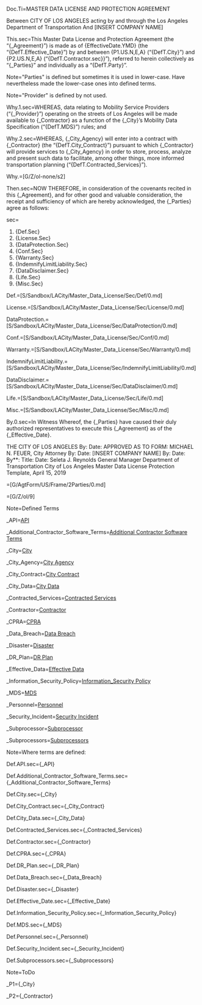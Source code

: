 Doc.Ti=MASTER DATA LICENSE AND PROTECTION AGREEMENT

Between CITY OF LOS ANGELES acting by and through the Los Angeles Department of Transportation And [INSERT COMPANY NAME]

This.sec=This Master Data License and Protection Agreement (the “{_Agreement}”) is made as of {EffectiveDate.YMD} (the “{DefT.Effective_Date}”) by and between {P1.US.N,E,A} (“{DefT.City}”) and {P2.US.N,E,A} (“{DefT.Contractor.sec}}”), referred to herein collectively as “{_Parties}” and individually as a “{DefT.Party}”.

Note="Parties" is defined but sometimes it is used in lower-case.  Have nevertheless made the lower-case ones into defined terms.

Note="Provider" is defined by not used.

Why.1.sec=WHEREAS, data relating to Mobility Service Providers (“{_Provider}”) operating on the streets of Los Angeles will be made available to {_Contractor} as a function of the {_City}’s Mobility Data Specification (“{DefT.MDS}”) rules; and

Why.2.sec=WHEREAS, {_City_Agency} will enter into a contract with {_Contractor} (the “{DefT.City_Contract}”) pursuant to which {_Contractor} will provide services to {_City_Agency} in order to store, process, analyze and present such data to facilitate, among other things, more informed transportation planning (“{DefT.Contracted_Services}”).

Why.=[G/Z/ol-none/s2]

Then.sec=NOW THEREFORE, in consideration of the covenants recited in this {_Agreement}, and for other good and valuable consideration, the receipt and sufficiency of which are hereby acknowledged, the {_Parties} agree as follows:

sec=<ol><li>{Def.Sec}</li><li>{License.Sec}</li><li>{DataProtection.Sec}</li><li>{Conf.Sec}</li><li>{Warranty.Sec}</li><li>{IndemnifyLimitLiability.Sec}</li><li>{DataDisclaimer.Sec}</li><li>{Life.Sec}</li><li>{Misc.Sec}</li></ol>

Def.=[S/Sandbox/LACity/Master_Data_License/Sec/Def/0.md]

License.=[S/Sandbox/LACity/Master_Data_License/Sec/License/0.md]

DataProtection.=[S/Sandbox/LACity/Master_Data_License/Sec/DataProtection/0.md]

Conf.=[S/Sandbox/LACity/Master_Data_License/Sec/Conf/0.md]

Warranty.=[S/Sandbox/LACity/Master_Data_License/Sec/Warranty/0.md]

IndemnifyLimitLiability.=[S/Sandbox/LACity/Master_Data_License/Sec/IndemnifyLimitLiability/0.md]

DataDisclaimer.=[S/Sandbox/LACity/Master_Data_License/Sec/DataDisclaimer/0.md]

Life.=[S/Sandbox/LACity/Master_Data_License/Sec/Life/0.md]

Misc.=[S/Sandbox/LACity/Master_Data_License/Sec/Misc/0.md]


By.0.sec=In Witness Whereof, the {_Parties} have caused their duly authorized representatives to execute this {_Agreement} as of the {_Effective_Date}.

THE CITY OF LOS ANGELES By: Date: APPROVED AS TO FORM: MICHAEL N. FEUER, City Attorney By: Date: [INSERT COMPANY NAME] By: Date: By**: Title: Date:    Seleta J. Reynolds General Manager Department of Transportation        City of Los Angeles Master Data License Protection Template, April 15, 2019


=[G/AgtForm/US/Frame/2Parties/0.md]

=[G/Z/ol/9]


Note=Defined Terms


_API=<a href='#Def.API.sec' class='definedterm'>API</a>

_Additional_Contractor_Software_Terms=<a href='#Def.Additional_Contractor_Software_Terms.sec' class='definedterm'>Additional Contractor Software Terms</a>

_City=<a href='#Def.City.sec' class='definedterm'>City</a>

_City_Agency=<a href='#Def.City.sec' class='definedterm'>City Agency</a>

_City_Contract=<a href='#Def.City_Contract.sec' class='definedterm'>City Contract</a>

_City_Data=<a href='#Def.City_Data.sec' class='definedterm'>City Data</a>

_Contracted_Services=<a href='#Def.Contracted_Services.sec' class='definedterm'>Contracted Services</a>

_Contractor=<a href='#Def.Contractor.sec' class='definedterm'>Contractor</a>

_CPRA=<a href='#Def.CPRA.sec' class='definedterm'>CPRA</a>

_Data_Breach=<a href='#Def.Data_Breach.sec' class='definedterm'>Data Breach</a>

_Disaster=<a href='#Def.Disaster.sec' class='definedterm'>Disaster</a>

_DR_Plan=<a href='#Def.DR_Plan.sec' class='definedterm'>DR Plan</a>

_Effective_Data=<a href='#Def.Effective_Data.sec' class='definedterm'>Effective Data</a>

_Information_Security_Policy=<a href='#Def.Information_Security_Policy.sec' class='definedterm'>Information_Security Policy</a>

_MDS=<a href='#Def.MDS.sec' class='definedterm'>MDS</a>

_Personnel=<a href='#Def.Personnel.sec' class='definedterm'>Personnel</a>

_Security_Incident=<a href='#Def.Security_Incident.sec' class='definedterm'>Security Incident</a>

_Subprocessor=<a href='#Def.Subprocessors.sec' class='definedterm'>Subprocessor</a>

_Subprocessors=<a href='#Def.Subprocessors.sec' class='definedterm'>Subprocessors</a>

Note=Where terms are defined:

Def.API.sec={_API}

Def.Additional_Contractor_Software_Terms.sec={_Additional_Contractor_Software_Terms}

Def.City.sec={_City}

Def.City_Contract.sec={_City_Contract}

Def.City_Data.sec={_City_Data}

Def.Contracted_Services.sec={_Contracted_Services}

Def.Contractor.sec={_Contractor}

Def.CPRA.sec={_CPRA}

Def.DR_Plan.sec={_DR_Plan}

Def.Data_Breach.sec={_Data_Breach}

Def.Disaster.sec={_Disaster}

Def.Effective_Date.sec={_Effective_Date}

Def.Information_Security_Policy.sec={_Information_Security_Policy}

Def.MDS.sec={_MDS}

Def.Personnel.sec={_Personnel}

Def.Security_Incident.sec={_Security_Incident}

Def.Subprocessors.sec={_Subprocessors}

Note=ToDo

_P1={_City}

_P2={_Contractor}
